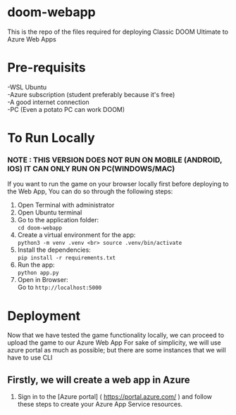 # doom-webapp
This is the repo of the files required for deploying Classic DOOM Ultimate to Azure Web Apps

# Pre-requisits 
-WSL Ubuntu <br>
-Azure subscription (student preferably because it's free)<br>
-A good internet connection <br>
-PC (Even a potato PC can work DOOM) <br>

# To Run Locally
### NOTE : THIS VERSION DOES NOT RUN ON MOBILE (ANDROID, IOS) IT CAN ONLY RUN ON PC(WINDOWS/MAC) 
If you want to run the game on your browser locally first before deploying to the Web App, You can do so through the following steps:

1) Open Terminal with administrator
2) Open Ubuntu terminal
3) Go to the application folder: <br>
      ` cd doom-webapp `
4) Create a virtual environment for the app:<br>
      `python3 -m venv .venv <br>
       source .venv/bin/activate `
5) Install the dependencies:<br>
      `pip install -r requirements.txt`
6) Run the app:<br>
      ` python app.py `
7) Open in Browser:<br>
   Go to ` http://localhost:5000 `

# Deployment 
Now that we have tested the game functionality locally, we can proceed to upload the game to our Azure Web App
For sake of simplicity, we will use azure portal as much as possible; but there are some instances that we will have to use CLI 

## Firstly, we will create a web app in Azure
1) Sign in to the [Azure portal] ( https://portal.azure.com/ ) and follow these steps to create your Azure App Service resources.
